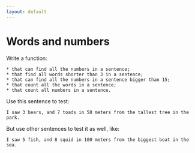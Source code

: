 ```yaml
---
layout: default
---
```


# Words and numbers

Write a function:

    * that can find all the numbers in a sentence;
    * that find all words shorter than 3 in a sentence;
    * that can find all the numbers in a sentence bigger than 15;
    * that count all the words in a sentence;
    * that count all numbers in a sentence.

Use this sentence to test:    

`I saw 3 bears, and 7 toads in 50 meters from the tallest tree in the park.`

But use other sentences to test it as well, like:

`I saw 5 fish, and 8 squid in 100 meters from the biggest boat in the sea.`
